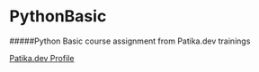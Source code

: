 # PythonBasic
#####Python Basic course assignment from Patika.dev trainings


[Patika.dev Profile](https://app.patika.dev/bedirhanbalci)
